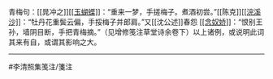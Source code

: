 青梅句：[[晁冲之]]<u>[[玉蝴蝶]]</u>：“重来一梦，手搓梅子。煮酒初尝。”[[陈克]]<u>[[浣溪沙]]</u>：“牡丹花重鬓云偏，手挼梅子并郎肩。”又[[沈公述]]春怨 <u>[[念奴娇]]</u>：“恨别王孙，墙阴目断，手把青梅摘。”（见增修笺注草堂诗余卷下）以上诸例，或说明此词其来有自，或谓其影响之大。

---
#李清照集笺注/箋注